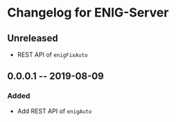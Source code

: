 Changelog for ENIG-Server
====

## Unreleased

* REST API of `enigFixAuto`

## 0.0.0.1 -- 2019-08-09

### Added

* Add REST API of `enigAuto`
